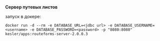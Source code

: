 **Сервер путевых листов**

запуск в докере:

``
docker run -d --rm -e DATABASE_URL=<jdbc url> -e DATABASE_USERNAME=<username> -e DATABASE_PASSWORD=<password> -p "8080:8080" kesler/apps:routeforms-server-2.0.0.3
``
